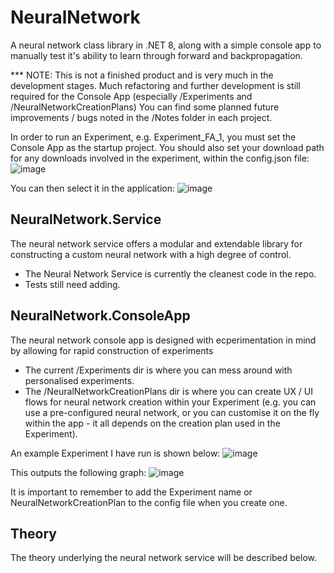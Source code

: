 # NeuralNetwork
A neural network class library in .NET 8, along with a simple console app to manually test it's ability to learn through forward and backpropagation.

*** NOTE: This is not a finished product and is very much in the development stages.
Much refactoring and further development is still required for the Console App (especially /Experiments and /NeuralNetworkCreationPlans)
You can find some planned future improvements / bugs noted in the /Notes folder in each project.

In order to run an Experiment, e.g. Experiment_FA_1, you must set the Console App as the startup project.
You should also set your download path for any downloads involved in the experiment, within the config.json file:
![image](https://github.com/leojgrant/NeuralNetwork/assets/66557864/5a5377d0-4cc9-41a9-9a5b-5133603a2f04)

You can then select it in the application:
![image](https://github.com/leojgrant/NeuralNetwork/assets/66557864/f268cdf2-a6b1-43c3-a5d4-b5a7be63561a)


## NeuralNetwork.Service

The neural network service offers a modular and extendable library for constructing a custom neural network with a high degree of control.
- The Neural Network Service is currently the cleanest code in the repo.
- Tests still need adding.

## NeuralNetwork.ConsoleApp

The neural network console app is designed with ecperimentation in mind by allowing for rapid construction of experiments
- The current /Experiments dir is where you can mess around with personalised experiments.
- The /NeuralNetworkCreationPlans dir is where you can create UX / UI flows for neural network creation within your Experiment (e.g. you can use a pre-configured neural network, or you can customise it on the fly within the app - it all depends on the creation plan used in the Experiment).

An example Experiment I have run is shown below:
![image](https://github.com/leojgrant/NeuralNetwork/assets/66557864/e2383983-78b2-43fd-9ce6-a3cfa8905112)

 This outputs the following graph:
![image](https://github.com/leojgrant/NeuralNetwork/assets/66557864/bfd9854c-af54-4d66-9a25-15dfb8178b8c)

It is important to remember to add the Experiment name or NeuralNetworkCreationPlan to the config file when you create one.

## Theory

The theory underlying the neural network service will be described below.
